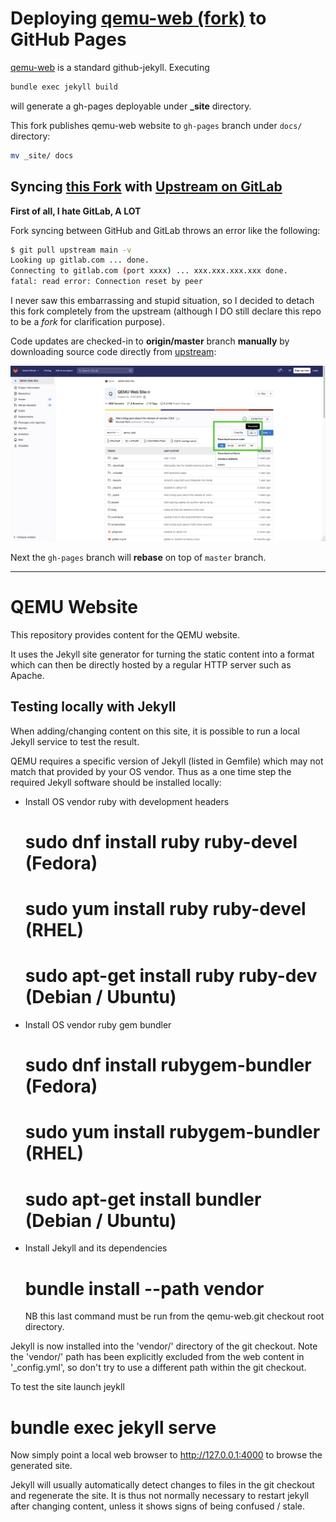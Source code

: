 Deploying [qemu-web (fork)](https://github.com/QubitPi/qemu-web) to GitHub Pages
================================================================================

[qemu-web](https://github.com/QubitPi/qemu-web) is a standard github-jekyll. Executing

```bash
bundle exec jekyll build
```

will generate a gh-pages deployable under **_site** directory.

This fork publishes qemu-web website to `gh-pages` branch under `docs/` directory:

```bash
mv _site/ docs
```

Syncing [this Fork](https://github.com/QubitPi/qemu-web) with [Upstream on GitLab](https://gitlab.com/qemu-project/qemu-web)
---------------------------

**First of all, I hate GitLab, A LOT**

Fork syncing between GitHub and GitLab throws an error like the following:

```bash
$ git pull upstream main -v
Looking up gitlab.com ... done.
Connecting to gitlab.com (port xxxx) ... xxx.xxx.xxx.xxx done.
fatal: read error: Connection reset by peer
```

I never saw this embarrassing and stupid situation, so I decided to detach this fork completely from the upstream
(although I DO still declare this repo to be a _fork_ for clarification purpose).

Code updates are checked-in to **origin/master** branch **manually** by downloading source code directly from
[upstream](https://gitlab.com/qemu-project/qemu-web):

![Error loading syncing-code.png](./syncing-code.png)

Next the `gh-pages` branch will **rebase** on top of `master` branch.

---

QEMU Website
============

This repository provides content for the QEMU website.

It uses the Jekyll site generator for turning the static content into
a format which can then be directly hosted by a regular HTTP server
such as Apache.


Testing locally with Jekyll
---------------------------

When adding/changing content on this site, it is possible to run a
local Jekyll service to test the result.

QEMU requires a specific version of Jekyll (listed in Gemfile) which may
not match that provided by your OS vendor. Thus as a one time step the
required Jekyll software should be installed locally:

* Install OS vendor ruby with development headers

   # sudo dnf install ruby ruby-devel   (Fedora)
   # sudo yum install ruby ruby-devel   (RHEL)
   # sudo apt-get install ruby ruby-dev (Debian / Ubuntu)

* Install OS vendor ruby gem bundler

   # sudo dnf install rubygem-bundler  (Fedora)
   # sudo yum install rubygem-bundler  (RHEL)
   # sudo apt-get install bundler      (Debian / Ubuntu)

* Install Jekyll and its dependencies

   # bundle install --path vendor

  NB this last command must be run from the qemu-web.git checkout
  root directory.

Jekyll is now installed into the 'vendor/' directory of the git checkout.
Note the 'vendor/' path has been explicitly excluded from the web content
in '_config.yml', so don't try to use a different path within the git
checkout.

To test the site launch jeykll

  # bundle exec jekyll serve

Now simply point a local web browser to http://127.0.0.1:4000 to browse
the generated site.

Jekyll will usually automatically detect changes to files in the git
checkout and regenerate the site. It is thus not normally necessary
to restart jekyll after changing content, unless it shows signs of being
confused / stale.
